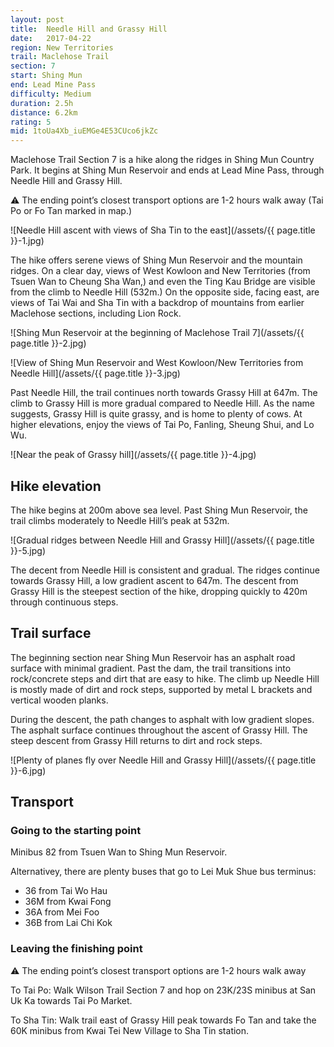 ```yaml
---
layout: post
title:  Needle Hill and Grassy Hill
date:   2017-04-22
region: New Territories
trail: Maclehose Trail
section: 7
start: Shing Mun
end: Lead Mine Pass
difficulty: Medium
duration: 2.5h
distance: 6.2km
rating: 5
mid: 1toUa4Xb_iuEMGe4E53CUco6jkZc
---
```

Maclehose Trail Section 7 is a hike along the ridges in Shing Mun Country Park. It begins at Shing Mun Reservoir and ends at Lead Mine Pass, through Needle Hill and Grassy Hill.

⚠ The ending point’s closest transport options are 1-2 hours walk away (Tai Po or Fo Tan marked in map.)

![Needle Hill ascent with views of Sha Tin to the east](/assets/{{ page.title }}-1.jpg)

The hike offers serene views of Shing Mun Reservoir and the mountain ridges. On a clear day, views of West Kowloon and New Territories (from Tsuen Wan to Cheung Sha Wan,) and even the Ting Kau Bridge are visible from the climb to Needle Hill (532m.) On the opposite side, facing east, are views of Tai Wai and Sha Tin with a backdrop of mountains from earlier Maclehose sections, including Lion Rock.

![Shing Mun Reservoir at the beginning of Maclehose Trail 7](/assets/{{ page.title }}-2.jpg)

![View of Shing Mun Reservoir and West Kowloon/New Territories from Needle Hill](/assets/{{ page.title }}-3.jpg)

Past Needle Hill, the trail continues north towards Grassy Hill at 647m. The climb to Grassy Hill is more gradual compared to Needle Hill. As the name suggests, Grassy Hill is quite grassy, and is home to plenty of cows. At higher elevations, enjoy the views of Tai Po, Fanling, Sheung Shui, and Lo Wu.

![Near the peak of Grassy hill](/assets/{{ page.title }}-4.jpg)

## Hike elevation

The hike begins at 200m above sea level. Past Shing Mun Reservoir, the trail climbs moderately to Needle Hill’s peak at 532m.

![Gradual ridges between Needle Hill and Grassy Hill](/assets/{{ page.title }}-5.jpg)

The decent from Needle Hill is consistent and gradual. The ridges continue towards Grassy Hill, a low gradient ascent to 647m. The descent from Grassy Hill is the steepest section of the hike, dropping quickly to 420m through continuous steps.

## Trail surface

The beginning section near Shing Mun Reservoir has an asphalt road surface with minimal gradient. Past the dam, the trail transitions into rock/concrete steps and dirt that are easy to hike. The climb up Needle Hill is mostly made of dirt and rock steps, supported by metal L brackets and vertical wooden planks.

During the descent, the path changes to asphalt with low gradient slopes. The asphalt surface continues throughout the ascent of Grassy Hill. The steep descent from Grassy Hill returns to dirt and rock steps.

![Plenty of planes fly over Needle Hill and Grassy Hill](/assets/{{ page.title }}-6.jpg)

## Transport

### Going to the starting point

Minibus 82 from Tsuen Wan to Shing Mun Reservoir.

Alternativey, there are plenty buses that go to Lei Muk Shue bus terminus:
- 36 from Tai Wo Hau
- 36M from Kwai Fong
- 36A from Mei Foo
- 36B from Lai Chi Kok

### Leaving the finishing point

⚠ The ending point’s closest transport options are 1-2 hours walk away

To Tai Po: Walk Wilson Trail Section 7 and hop on 23K/23S minibus at San Uk Ka towards Tai Po Market.

To Sha Tin: Walk trail east of Grassy Hill peak towards Fo Tan and take the 60K minibus from Kwai Tei New Village to Sha Tin station.